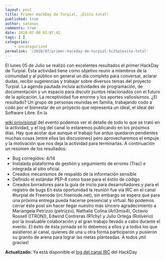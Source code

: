 ```yaml
---
layout: post
title: Primer HackDay de Turpial, ¡Éxito total!
published: true
author: satanas
comments: true
date: 2010-07-08 02:07:42
tags: [ ]
categories:
    - uncategorized
permalink: '/2010/07/primer-hackday-de-turpial-%c2%a1exito-total'
---
```

[][1] El lunes 05 de Julio se realizó con excelentes resultados el primer HackDay de Turpial. Ésta actividad tiene como objetivo reunir a miembros de la comunidad y al público en general un día completo para conversar, aclarar dudas, recibir sugerencias y trabajar sobre diversos temas del proyecto Turpial.  La agenda pautada incluía actividades de programación, de documentación y un espacio para discutir puntos relacionados con el futuro de la aplicación. La receptividad fue enorme y los aportes valiosísimos. ¿El resultado? Un grupo de personas reunidas en familia, trabajando codo a codo por el bienestar de un proyecto que representa un ideal, el ideal del Software Libre. En la 

[wiki provisional][2] del evento podemos ver el detalle de todo lo que se trató en la actividad, y el log del canal lo estaremos publicando en los próximos días. Hay que acotar que aunque el trabajo fue arduo quedaron pendientes muchas cosas (entre ellas las discusiones) pero aprovecharemos el empuje y la motivación que nos deja la actividad para terminarlas. A continuación un resúmen de los resultados: 

  * Bug corregidos: 4/14
  * Instalada plataforma de gestión y seguimiento de errores (Trac) e integrada al sitio oficial
  * Creados mecanismos de respaldo de la información sensible
  * Definido el estándar PEP-8 como base para el éstilo de código
  * Creados borradores para la guía de inicio para desarrolladores y para el registro de bugs En ésta oportunidad la reunión fue vía IRC en el canal #turpial de Freenode (irc.freenode.net), sin embargo se espera que para una próxima entrega pueda hacerse presencial y virtual. No podemos cerrar éste post sin hacer llegar nuestro más sincero agradecimiento a Mariangela Petrizzo (petrizzo), Nathalie Colina (Art3mis4), Octavio Rossell ([TRON]), Edwind Contreras (R1chy) y Julio Ortega (Roliverio) por la invaluable colaboración y el gran trabajo llevado a cabo durante el evento. El éxito de ésta jornada se lo debemos a ellos y a todos los que asistieron al canal, quienes de una u otra forma participaron y pusieron su granito de arena para lograr las metas planteadas. A todos ¡mil gracias! 

**Actualizado:** Ya está disponible el [log del canal IRC][3] del HackDay

 [1]: http://turpial.org.ve/wp-content/uploads/2010/07/hackday.png
 [2]: http://wikiturpial.gnu.org.ve/doku.php?id=start
 [3]: http://turpial.googlecode.com/files/hackday1-20100705-turpial.log